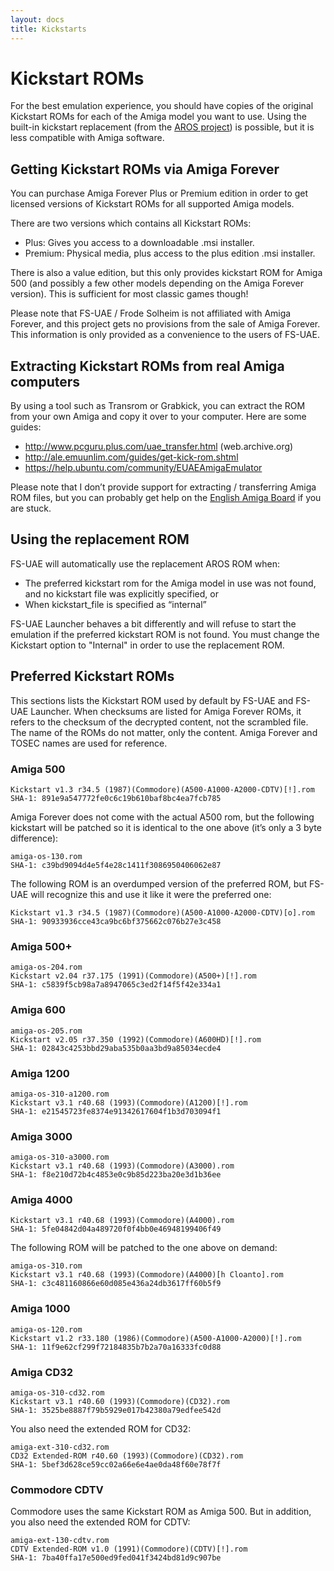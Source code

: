 ```yaml
---
layout: docs
title: Kickstarts
---
```


# Kickstart ROMs

For the best emulation experience, you should have copies of the original Kickstart ROMs for each of the Amiga model you want to use. Using the built-in kickstart replacement (from the [AROS project](https://aros.sourceforge.io/)) is possible, but it is less compatible with Amiga software.

## Getting Kickstart ROMs via Amiga Forever

You can purchase Amiga Forever Plus or Premium edition in order to get licensed versions of Kickstart ROMs for all supported Amiga models.

There are two versions which contains all Kickstart ROMs:

- Plus: Gives you access to a downloadable .msi installer.
- Premium: Physical media, plus access to the plus edition .msi installer.

There is also a value edition, but this only provides kickstart ROM for Amiga 500 (and possibly a few other models depending on the Amiga Forever version). This is sufficient for most classic games though!

Please note that FS-UAE / Frode Solheim is not affiliated with Amiga Forever, and this project gets no provisions from the sale of Amiga Forever. This information is only provided as a convenience to the users of FS-UAE.

## Extracting Kickstart ROMs from real Amiga computers

By using a tool such as Transrom or Grabkick, you can extract the ROM from your own Amiga and copy it over to your computer. Here are some guides:

- http://www.pcguru.plus.com/uae_transfer.html (web.archive.org)
- http://ale.emuunlim.com/guides/get-kick-rom.shtml
- https://help.ubuntu.com/community/EUAEAmigaEmulator

Please note that I don’t provide support for extracting / transferring Amiga ROM files, but you can probably get help on the [English Amiga Board](http://eab.abime.net/) if you are stuck.

## Using the replacement ROM

FS-UAE will automatically use the replacement AROS ROM when:

- The preferred kickstart rom for the Amiga model in use was not found, and no kickstart file was explicitly specified, or
- When kickstart_file is specified as “internal”

FS-UAE Launcher behaves a bit differently and will refuse to start the emulation if the preferred kickstart ROM is not found. You must change the Kickstart option to "Internal" in order to use the replacement ROM.

## Preferred Kickstart ROMs

This sections lists the Kickstart ROM used by default by FS-UAE and FS-UAE Launcher. When checksums are listed for Amiga Forever ROMs, it refers to the checksum of the decrypted content, not the scrambled file. The name of the ROMs do not matter, only the content. Amiga Forever and TOSEC names are used for reference.

### Amiga 500

    Kickstart v1.3 r34.5 (1987)(Commodore)(A500-A1000-A2000-CDTV)[!].rom
    SHA-1: 891e9a547772fe0c6c19b610baf8bc4ea7fcb785

Amiga Forever does not come with the actual A500 rom, but the following kickstart will be patched so it is identical to the one above (it’s only a 3 byte difference):

    amiga-os-130.rom
    SHA-1: c39bd9094d4e5f4e28c1411f3086950406062e87

The following ROM is an overdumped version of the preferred ROM, but FS-UAE will recognize this and use it like it were the preferred one:

    Kickstart v1.3 r34.5 (1987)(Commodore)(A500-A1000-A2000-CDTV)[o].rom
    SHA-1: 90933936cce43ca9bc6bf375662c076b27e3c458

### Amiga 500+

    amiga-os-204.rom
    Kickstart v2.04 r37.175 (1991)(Commodore)(A500+)[!].rom
    SHA-1: c5839f5cb98a7a8947065c3ed2f14f5f42e334a1

### Amiga 600

    amiga-os-205.rom
    Kickstart v2.05 r37.350 (1992)(Commodore)(A600HD)[!].rom
    SHA-1: 02843c4253bbd29aba535b0aa3bd9a85034ecde4

### Amiga 1200

    amiga-os-310-a1200.rom
    Kickstart v3.1 r40.68 (1993)(Commodore)(A1200)[!].rom
    SHA-1: e21545723fe8374e91342617604f1b3d703094f1

### Amiga 3000

    amiga-os-310-a3000.rom
    Kickstart v3.1 r40.68 (1993)(Commodore)(A3000).rom
    SHA-1: f8e210d72b4c4853e0c9b85d223ba20e3d1b36ee

### Amiga 4000

    Kickstart v3.1 r40.68 (1993)(Commodore)(A4000).rom
    SHA-1: 5fe04842d04a489720f0f4bb0e46948199406f49

The following ROM will be patched to the one above on demand:

    amiga-os-310.rom
    Kickstart v3.1 r40.68 (1993)(Commodore)(A4000)[h Cloanto].rom
    SHA-1: c3c481160866e60d085e436a24db3617ff60b5f9

### Amiga 1000

    amiga-os-120.rom
    Kickstart v1.2 r33.180 (1986)(Commodore)(A500-A1000-A2000)[!].rom
    SHA-1: 11f9e62cf299f72184835b7b2a70a16333fc0d88

### Amiga CD32

    amiga-os-310-cd32.rom
    Kickstart v3.1 r40.60 (1993)(Commodore)(CD32).rom
    SHA-1: 3525be8887f79b5929e017b42380a79edfee542d

You also need the extended ROM for CD32:

    amiga-ext-310-cd32.rom
    CD32 Extended-ROM r40.60 (1993)(Commodore)(CD32).rom
    SHA-1: 5bef3d628ce59cc02a66e6e4ae0da48f60e78f7f

### Commodore CDTV

Commodore uses the same Kickstart ROM as Amiga 500. But in addition, you also need the extended ROM for CDTV:

    amiga-ext-130-cdtv.rom
    CDTV Extended-ROM v1.0 (1991)(Commodore)(CDTV)[!].rom
    SHA-1: 7ba40ffa17e500ed9fed041f3424bd81d9c907be
